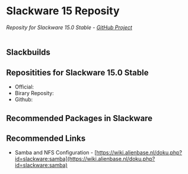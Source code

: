 # Slackware 15 Reposity

*Reposity for Slackware 15.0 Stable - [GitHub Project](https://github.com/mxnt10/Slackware15-Reposity)*
<br/><br/>

## Slackbuilds 



## Repositities for Slackware 15.0 Stable

* Official:
* Birary Reposity:
* Github:


## Recommended Packages in Slackware


## Recommended Links

* Samba and NFS Configuration - [https://wiki.alienbase.nl/doku.php?id=slackware:samba](https://wiki.alienbase.nl/doku.php?id=slackware:samba)
